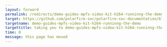 ```yaml
---
layout: forward
permalink: /redirects/demo-guides-mpfs-video-kit-h264-runninng-the-demo
target: https://github.com/polarfire-soc/polarfire-soc-documentation/blob/master/applications-and-demos/mpfs-video-kit-h264-demo.md#runninng-the-demo
targetname: demo-guides-mpfs-video-kit-h264-runninng-the-demo
targettitle: taking you to demo-guides-mpfs-video-kit-h264-runninng-the-demo
time: 0
message: this page has moved
---
```

